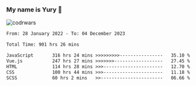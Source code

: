 ### My name is Yury 👋 
![codrwars](https://www.codewars.com/users/litury/badges/micro) 


<!--START_SECTION:waka-->

```txt
From: 28 January 2022 - To: 04 December 2023

Total Time: 901 hrs 26 mins

JavaScript       316 hrs 24 mins >>>>>>>>>----------------   35.10 %
Vue.js           247 hrs 27 mins >>>>>>>------------------   27.45 %
HTML             114 hrs 28 mins >>>----------------------   12.70 %
CSS              100 hrs 44 mins >>>----------------------   11.18 %
SCSS             60 hrs 2 mins   >>-----------------------   06.66 %
```

<!--END_SECTION:waka-->

